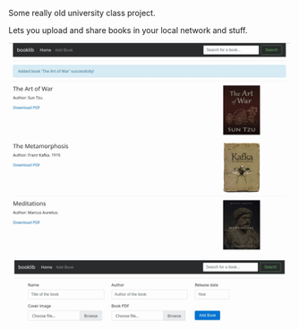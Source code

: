 Some really old university class project.

Lets you upload and share books in your local network and stuff.

![Screenshot 1](screen1.jpg)

![Screenshot 2](screen2.jpg)
